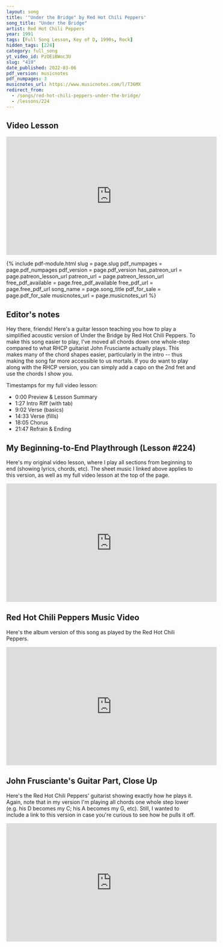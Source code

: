 ```yaml
---
layout: song
title: '"Under the Bridge" by Red Hot Chili Peppers'
song_title: "Under the Bridge"
artist: Red Hot Chili Peppers
year: 1991
tags: [Full Song Lesson, Key of D, 1990s, Rock]
hidden_tags: [224]
category: full_song
yt_video_id: PzOEiBWoc3U
slug: "419"
date_published: 2022-03-06
pdf_version: musicnotes
pdf_numpages: 3
musicnotes_url: https://www.musicnotes.com/l/T36MX
redirect_from:
  - /songs/red-hot-chili-peppers-under-the-bridge/
  - /lessons/224
---
```


## Video Lesson

<iframe width="560" height="315" src="https://www.youtube.com/embed/{{page.yt_video_id}}" frameborder="0" allow="accelerometer; autoplay; encrypted-media; gyroscope; picture-in-picture" allowfullscreen></iframe>

{% include pdf-module.html slug = page.slug pdf_numpages = page.pdf_numpages pdf_version = page.pdf_version has_patreon_url = page.patreon_lesson_url patreon_url = page.patreon_lesson_url free_pdf_available = page.free_pdf_available free_pdf_url = page.free_pdf_url song_name = page.song_title pdf_for_sale = page.pdf_for_sale musicnotes_url = page.musicnotes_url %}

## Editor's notes

Hey there, friends! Here's a guitar lesson teaching you how to play a simplified acoustic version of Under the Bridge by Red Hot Chili Peppers. To make this song easier to play, I've moved all chords down one whole-step compared to what RHCP guitarist John Frusciante actually plays. This makes many of the chord shapes easier, particularly in the intro -- thus making the song far more accessible to us mortals. If you do want to play along with the RHCP version, you can simply add a capo on the 2nd fret and use the chords I show you.

Timestamps for my full video lesson:

- 0:00 Preview & Lesson Summary
- 1:27 Intro Riff (with tab)
- 9:02 Verse (basics)
- 14:33 Verse (fills)
- 18:05 Chorus
- 21:47 Refrain & Ending

## My Beginning-to-End Playthrough (Lesson #224)

Here's my original video lesson, where I play all sections from beginning to end (showing lyrics, chords, etc). The sheet music I linked above applies to this version, as well as my full video lesson at the top of the page.

<iframe width="560" height="315" src="https://www.youtube.com/embed/F2LbsW-wmdY" frameborder="0" allow="accelerometer; autoplay; encrypted-media; gyroscope; picture-in-picture" allowfullscreen></iframe>

## Red Hot Chili Peppers Music Video

Here's the album version of this song as played by the Red Hot Chili Peppers.

<iframe width="560" height="315" src="https://www.youtube.com/embed/lwlogyj7nFE" frameborder="0" allow="accelerometer; autoplay; encrypted-media; gyroscope; picture-in-picture" allowfullscreen></iframe>

## John Frusciante's Guitar Part, Close Up

Here's the Red Hot Chili Peppers' guitarist showing exactly how he plays it. Again, note that in my version I'm playing all chords one whole step lower (e.g. his D becomes my C; his A becomes my G, etc). Still, I wanted to include a link to this version in case you're curious to see how he pulls it off.

<iframe width="560" height="315" src="https://www.youtube.com/embed/ILvNcif_f3E" frameborder="0" allow="accelerometer; autoplay; encrypted-media; gyroscope; picture-in-picture" allowfullscreen></iframe>

<!-- https://www.youtube.com/watch?v=ILvNcif_f3E -->
